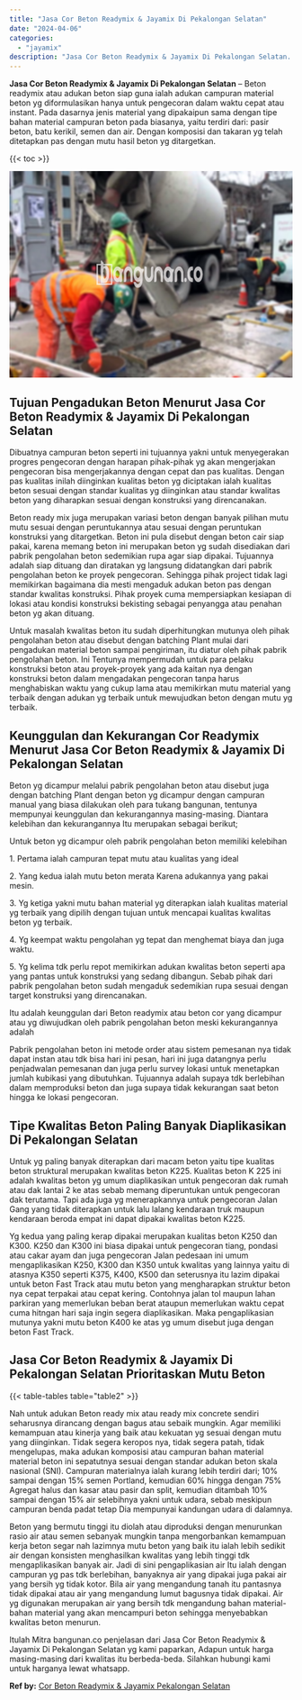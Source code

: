 ```yaml
---
title: "Jasa Cor Beton Readymix & Jayamix Di Pekalongan Selatan"
date: "2024-04-06"
categories: 
  - "jayamix"
description: "Jasa Cor Beton Readymix & Jayamix Di Pekalongan Selatan. Itulah Mitra bangunan.co penjelasan dari Jasa Cor Beton Readymix & Jayamix Di Pekalongan Selatan yg..."
---
```


**Jasa Cor Beton Readymix & Jayamix Di Pekalongan Selatan** – Beton readymix atau adukan beton siap guna ialah adukan campuran material beton yg diformulasikan hanya untuk pengecoran dalam waktu cepat atau instant. Pada dasarnya jenis material yang dipakaipun sama dengan tipe bahan material campuran beton pada biasanya, yaitu terdiri dari: pasir beton, batu kerikil, semen dan air. Dengan komposisi dan takaran yg telah ditetapkan pas dengan mutu hasil beton yg ditargetkan.

{{< toc >}}

![Jasa Cor Beton Readymix & Jayamix Di Pekalongan Selatan](/images/jasa-cor-readymix-22.png)

## Tujuan Pengadukan Beton Menurut Jasa Cor Beton Readymix & Jayamix Di Pekalongan Selatan

Dibuatnya campuran beton seperti ini tujuannya yakni untuk menyegerakan progres pengecoran dengan harapan pihak-pihak yg akan mengerjakan pengecoran bisa mengerjakannya dengan cepat dan pas kualitas. Dengan pas kualitas inilah diinginkan kualitas beton yg diciptakan ialah kualitas beton sesuai dengan standar kualitas yg diinginkan atau standar kwalitas beton yang diharapkan sesuai dengan konstruksi yang direncanakan.

Beton ready mix juga merupakan variasi beton dengan banyak pilihan mutu mutu sesuai dengan peruntukannya atau sesuai dengan peruntukan konstruksi yang ditargetkan. Beton ini pula disebut dengan beton cair siap pakai, karena memang beton ini merupakan beton yg sudah disediakan dari pabrik pengolahan beton sedemikian rupa agar siap dipakai. Tujuannya adalah siap dituang dan diratakan yg langsung didatangkan dari pabrik pengolahan beton ke proyek pengecoran. Sehingga pihak project tidak lagi memikirkan bagaimana dia mesti mengaduk adukan beton pas dengan standar kwalitas konstruksi. Pihak proyek cuma mempersiapkan kesiapan di lokasi atau kondisi konstruksi bekisting sebagai penyangga atau penahan beton yg akan dituang.

Untuk masalah kwalitas beton itu sudah diperhitungkan mutunya oleh pihak pengolahan beton atau disebut dengan batching Plant mulai dari pengadukan material beton sampai pengiriman, itu diatur oleh pihak pabrik pengolahan beton. Ini Tentunya mempermudah untuk para pelaku konstruksi beton atau proyek-proyek yang ada kaitan nya dengan konstruksi beton dalam mengadakan pengecoran tanpa harus menghabiskan waktu yang cukup lama atau memikirkan mutu material yang terbaik dengan adukan yg terbaik untuk mewujudkan beton dengan mutu yg terbaik.

## Keunggulan dan Kekurangan Cor Readymix Menurut Jasa Cor Beton Readymix & Jayamix Di Pekalongan Selatan

Beton yg dicampur melalui pabrik pengolahan beton atau disebut juga dengan batching Plant dengan beton yg dicampur dengan campuran manual yang biasa dilakukan oleh para tukang bangunan, tentunya mempunyai keunggulan dan kekurangannya masing-masing. Diantara kelebihan dan kekurangannya Itu merupakan sebagai berikut;

Untuk beton yg dicampur oleh pabrik pengolahan beton memiliki kelebihan

1\. Pertama ialah campuran tepat mutu atau kualitas yang ideal

2\. Yang kedua ialah mutu beton merata Karena adukannya yang pakai mesin.

3\. Yg ketiga yakni mutu bahan material yg diterapkan ialah kualitas material yg terbaik yang dipilih dengan tujuan untuk mencapai kualitas kwalitas beton yg terbaik.

4\. Yg keempat waktu pengolahan yg tepat dan menghemat biaya dan juga waktu.

5\. Yg kelima tdk perlu repot memikirkan adukan kwalitas beton seperti apa yang pantas untuk konstruksi yang sedang dibangun. Sebab pihak dari pabrik pengolahan beton sudah mengaduk sedemikian rupa sesuai dengan target konstruksi yang direncanakan.

Itu adalah keunggulan dari Beton readymix atau beton cor yang dicampur atau yg diwujudkan oleh pabrik pengolahan beton meski kekurangannya adalah

Pabrik pengolahan beton ini metode order atau sistem pemesanan nya tidak dapat instan atau tdk bisa hari ini pesan, hari ini juga datangnya perlu penjadwalan pemesanan dan juga perlu survey lokasi untuk menetapkan jumlah kubikasi yang dibutuhkan. Tujuannya adalah supaya tdk berlebihan dalam memproduksi beton dan juga supaya tidak kekurangan saat beton hingga ke lokasi pengecoran.

## Tipe Kwalitas Beton Paling Banyak Diaplikasikan Di Pekalongan Selatan

Untuk yg paling banyak diterapkan dari macam beton yaitu tipe kualitas beton struktural merupakan kwalitas beton K225. Kualitas beton K 225 ini adalah kwalitas beton yg umum diaplikasikan untuk pengecoran dak rumah atau dak lantai 2 ke atas sebab memang diperuntukan untuk pengecoran dak terutama. Tapi ada juga yg menerapkannya untuk pengecoran Jalan Gang yang tidak diterapkan untuk lalu lalang kendaraan truk maupun kendaraan beroda empat ini dapat dipakai kwalitas beton K225.

Yg kedua yang paling kerap dipakai merupakan kualitas beton K250 dan K300. K250 dan K300 ini biasa dipakai untuk pengecoran tiang, pondasi atau cakar ayam dan juga pengecoran Jalan pedesaan ini umum mengaplikasikan K250, K300 dan K350 untuk kwalitas yang lainnya yaitu di atasnya K350 seperti K375, K400, K500 dan seterusnya itu lazim dipakai untuk beton Fast Track atau mutu beton yang mengharapkan struktur beton nya cepat terpakai atau cepat kering. Contohnya jalan tol maupun lahan parkiran yang memerlukan beban berat ataupun memerlukan waktu cepat cuma hitngan hari saja ingin segera diaplikasikan. Maka pengaplikasian mutunya yakni mutu beton K400 ke atas yg umum disebut juga dengan beton Fast Track.

## Jasa Cor Beton Readymix & Jayamix Di Pekalongan Selatan Prioritaskan Mutu Beton

{{< table-tables table="table2" >}}

Nah untuk adukan Beton ready mix atau ready mix concrete sendiri seharusnya dirancang dengan bagus atau sebaik mungkin. Agar memiliki kemampuan atau kinerja yang baik atau kekuatan yg sesuai dengan mutu yang diinginkan. Tidak segera keropos nya, tidak segera patah, tidak mengelupas, maka adukan komposisi atau campuran bahan material material beton ini sepatutnya sesuai dengan standar adukan beton skala nasional (SNI). Campuran materialnya ialah kurang lebih terdiri dari; 10% sampai dengan 15% semen Portland, kemudian 60% hingga dengan 75% Agregat halus dan kasar atau pasir dan split, kemudian ditambah 10% sampai dengan 15% air selebihnya yakni untuk udara, sebab meskipun campuran benda padat tetap Dia mempunyai kandungan udara di dalamnya.

Beton yang bermutu tinggi itu diolah atau diproduksi dengan menurunkan rasio air atau semen sebanyak mungkin tanpa mengorbankan kemampuan kerja beton segar nah lazimnya mutu beton yang baik itu ialah lebih sedikit air dengan konsisten menghasilkan kwalitas yang lebih tinggi tdk mengaplikasikan banyak air. Jadi di sini pengaplikasian air Itu ialah dengan campuran yg pas tdk berlebihan, banyaknya air yang dipakai juga pakai air yang bersih yg tidak kotor. Bila air yang mengandung tanah itu pantasnya tidak dipakai atau air yang mengandung lumut bagusnya tidak dipakai. Air yg digunakan merupakan air yang bersih tdk mengandung bahan material-bahan material yang akan mencampuri beton sehingga menyebabkan kwalitas beton menurun.

Itulah Mitra bangunan.co penjelasan dari Jasa Cor Beton Readymix & Jayamix Di Pekalongan Selatan yg kami paparkan, Adapun untuk harga masing-masing dari kwalitas itu berbeda-beda. Silahkan hubungi kami untuk harganya lewat whatsapp.

**Ref by:** [Cor Beton Readymix & Jayamix Pekalongan Selatan](https://id.wikipedia.org/wiki/Cor)
